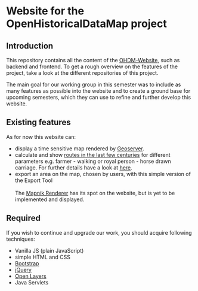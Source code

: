 # Website for the OpenHistoricalDataMap project 
## Introduction
This repository contains all the content of the [OHDM-Website](http://141.45.146.200:8888/ohdm/), such as backend and frontend. To get a rough overview on the features of the project, take a look at the different repositories of this project. 

The main goal for our working group in this semester was to include as many features as possible into the website and to create a ground base for upcoming semesters, which they can use to refine and further develop this website. 

## Existing features
As for now this website can: 
* display a time sensitive map rendered by [Geoserver](https://github.com/robertd99/GeoserverOHDM/wiki).<br>
* calculate and show [routes in the last few centuries](https://github.com/OpenHistoricalDataMap/OHDM_Traveler/wiki) for different parameters e.g. farmer - walking or royal person - horse drawn carriage. For further details have a look at [here](https://github.com/OpenHistoricalDataMap/OHDM_Traveler/wiki). <br>
* export an area on the map, chosen by users, with this simple version of the Export Tool <br><br>
The [Mapnik Renderer](https://github.com/OpenHistoricalDataMap/Preselected-Rendering/wiki) has its spot on the website, but is yet to be implemented and displayed.

## Required 
If you wish to continue and upgrade our work, you should acquire following techniques:
* Vanilla JS (plain JavaScript)
* simple HTML and CSS
* [Bootstrap](https://getbootstrap.com/)
* [jQuery](https://jquery.com/)
* [Open Layers](https://openlayers.org/en/latest/doc/)
* Java Servlets
